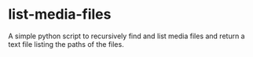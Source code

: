 # list-media-files
A simple python script to recursively find and list media files and return a text file listing the paths of the files.
